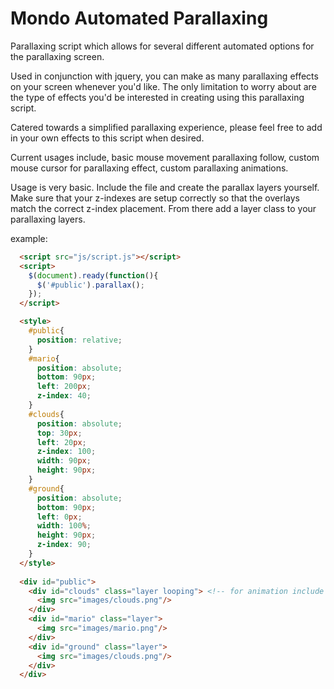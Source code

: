 <h1>Mondo Automated Parallaxing</h1>
Parallaxing script which allows for several different automated options for the parallaxing screen.

Used in conjunction with jquery, you can make as many parallaxing effects on your screen whenever you'd like.  The only limitation to worry about are the type of effects you'd be interested in creating using this parallaxing script.

Catered towards a simplified parallaxing experience, please feel free to add in your own effects to this script when desired.

Current usages include, basic mouse movement parallaxing follow, custom mouse cursor for parallaxing effect, custom parallaxing animations.

Usage is very basic. Include the file and create the parallax layers yourself. Make sure that your z-indexes are setup correctly so that the overlays match the correct z-index placement. From there add a layer class to your parallaxing layers.

example:
```html
  <script src="js/script.js"></script>
  <script>
    $(document).ready(function(){
      $('#public').parallax();
    });
  </script>

  <style>
    #public{
      position: relative;
    }
    #mario{
      position: absolute;
      bottom: 90px;
      left: 200px;
      z-index: 40;
    }
    #clouds{
      position: absolute;
      top: 30px;
      left: 20px;
      z-index: 100;
      width: 90px;
      height: 90px;
    }
    #ground{
      position: absolute;
      bottom: 90px;
      left: 0px;
      width: 100%;
      height: 90px;
      z-index: 90;
    }
  </style>
  
  <div id="public">
    <div id="clouds" class="layer looping"> <!-- for animation include looping -->
      <img src="images/clouds.png"/>
    </div>
    <div id="mario" class="layer">
      <img src="images/mario.png"/>
    </div>
    <div id="ground" class="layer">
      <img src="images/clouds.png"/>
    </div>
  </div>
